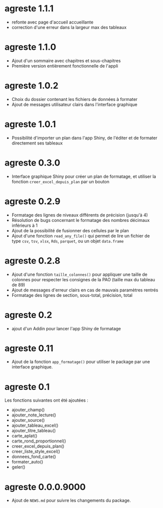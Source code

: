 # agreste 1.1.1
- refonte avec page d'accueil accueillante
- correction d'une erreur dans la largeur max des tableaux

# agreste 1.1.0
- Ajout d'un sommaire avec chapitres et sous-chapitres
- Première version entièrement fonctionnelle de l'appli

# agreste 1.0.2
- Choix du dossier contenant les fichiers de données à formater
- Ajout de messages utilisateur clairs dans l'interface graphique

# agreste 1.0.1
- Possibilité d'importer un plan dans l'app Shiny, de l'éditer et de formater directement ses tableaux

# agreste 0.3.0

- Interface graphique Shiny pour créer un plan de formatage, et utiliser 
la fonction `creer_excel_depuis_plan` par un bouton

# agreste 0.2.9

- Formatage des lignes de niveaux différents de précision (jusqu'à 4)
- Résolution de bugs concernant le formatage des nombres décimaux inférieurs à 1
- Ajout de la possibilité de fusionner des cellules par le plan
- Ajout d'une fonction `read_any_file()` qui permet de lire un fichier de type `csv`, `tsv`, `xlsx`, `Rds`, `parquet`, ou un objet `data.frame`

# agreste 0.2.8

- Ajout d'une fonction `taille_colonnes()` pour appliquer une taille de colonnes
pour respecter les consignes de la PAO (taille max du tableau de 89)
- Ajout de messages d'erreur clairs en cas de mauvais paramètres rentrés
- Formatage des lignes de section, sous-total, précision, total

# agreste 0.2

- ajout d'un Addin pour lancer l'app Shiny de formatage

# agreste 0.11

- Ajout de la fonction `app_formatage()` pour utiliser le package par une interface graphique.

# agreste 0.1

Les fonctions suivantes ont été ajoutées :

-   ajouter_champ()
-   ajouter_note_lecture()
-   ajouter_source()
-   ajouter_tableau_excel()
-   ajouter_titre_tableau()
-   carte_aplat()
-   carte_rond_proportionnel()
-   creer_excel_depuis_plan()
-   creer_liste_style_excel()
-   donnees_fond_carte()
-   formater_auto()
-   geler()

# agreste 0.0.0.9000

-   Ajout de `NEWS.md` pour suivre les changements du package.
